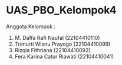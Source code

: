 # UAS_PBO_Kelompok4
Anggota Kelompok :
1. M. Daffa Rafi Naufal (22104410110)
2. Trimurti Wisnu Prayogo (22104410099)
3. Rizqia Fithriana (22104410092)
4. Fera Karina Catur Riawati (22104410041)
